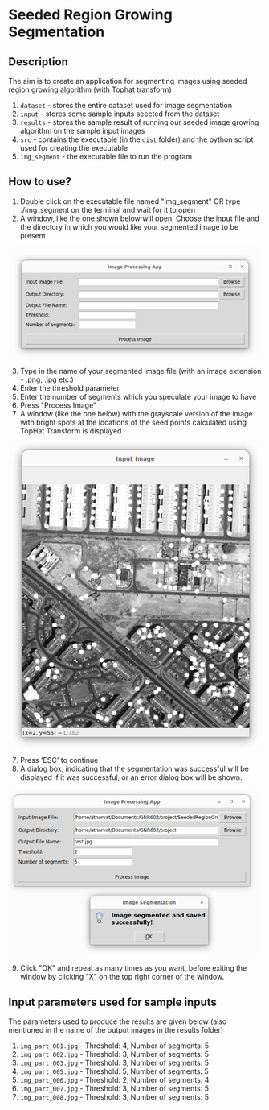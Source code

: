 # Seeded Region Growing Segmentation

## Description
The aim is to create an application for segmenting images using seeded region growing algorithm (with Tophat transform)

1. ```dataset``` - stores the entire dataset used for image segmentation
2. ```input``` - stores some sample inputs seected from the dataset
3. ```results``` - stores the sample result of running our seeded image growing algorithm on the sample input images
4. ```src``` - contains the executable (in the ```dist``` folder) and the python script used for creating the executable
5. ```img_segment``` - the executable file to run the program

## How to use?
1. Double click on the executable file named "img_segment" OR type ./img_segment on the terminal and wait for it to open
2. A window, like the one shown below will open. Choose the input file and the directory in which you would like your segmented image to be present

![App Usage](./app_usage_images/Screenshot%20from%202023-04-23%2012-37-38.png "App Usage")

3. Type in the name of your segmented image file (with an image extension - .png, .jpg etc.)
4. Enter the threshold parameter
5. Enter the number of segments which you speculate your image to have
5. Press "Process Image"
6. A window (like the one below) with the grayscale version of the image with bright spots at the locations of the seed points calculated using TopHat Transform is displayed

![App Usage](./app_usage_images/Screenshot%20from%202023-04-23%2012-42-34.png "App Usage")

7. Press 'ESC' to continue
8. A dialog box, indicating that the segmentation was successful will be displayed if it was successful, or an error dialog box will be shown.

![App Usage](./app_usage_images/Screenshot%20from%202023-04-23%2012-45-42.png "App Usage")

9. Click "OK" and repeat as many times as you want, before exiting the window by clicking "X" on the top right corner of the window.

## Input parameters used for sample inputs

The parameters used to produce the results are given below (also mentioned in the name of the output images in the results folder)
1. ```img_part_001.jpg``` - Threshold: 4, Number of segments: 5
2. ```img_part_002.jpg``` - Threshold: 3, Number of segments: 5
3. ```img_part_003.jpg``` - Threshold: 3, Number of segments: 5
4. ```img_part_005.jpg``` - Threshold: 5, Number of segments: 5
5. ```img_part_006.jpg``` - Threshold: 2, Number of segments: 4
6. ```img_part_007.jpg``` - Threshold: 3, Number of segments: 5
7. ```img_part_008.jpg``` - Threshold: 3, Number of segments: 5


